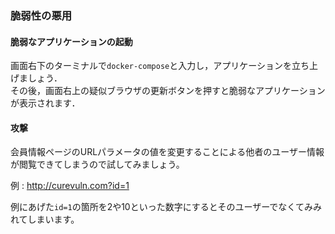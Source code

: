 ### 脆弱性の悪用
#### 脆弱なアプリケーションの起動

画面右下のターミナルで`docker-compose`と入力し，アプリケーションを立ち上げましょう．  
その後，画面右上の疑似ブラウザの更新ボタンを押すと脆弱なアプリケーションが表示されます．  

#### 攻撃

会員情報ページのURLパラメータの値を変更することによる他者のユーザー情報が閲覧できてしまうので試してみましょう。

例 : http://curevuln.com?id=1

例にあげた```id=1```の箇所を2や10といった数字にするとそのユーザーでなくてみみれてしまいます。
